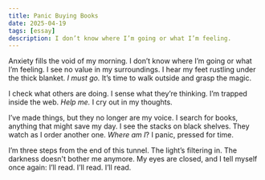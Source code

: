 ```yaml
---
title: Panic Buying Books
date: 2025-04-19
tags: [essay]
description: I don’t know where I’m going or what I’m feeling.
---
```


Anxiety fills the void of my morning. I don’t know where I’m going or what I’m feeling. I see no value in my surroundings. I hear my feet rustling under the thick blanket. *I must go.* It’s time to walk outside and grasp the magic.

I check what others are doing. I sense what they’re thinking. I’m trapped inside the web. *Help me.* I cry out in my thoughts.

I’ve made things, but they no longer are my voice. I search for books, anything that might save my day. I see the stacks on black shelves. They watch as I order another one. *Where am I*? I panic, pressed for time.

I’m three steps from the end of this tunnel. The light’s filtering in. The darkness doesn't bother me anymore. My eyes are closed, and I tell myself once again: I’ll read. I’ll read. I’ll read.